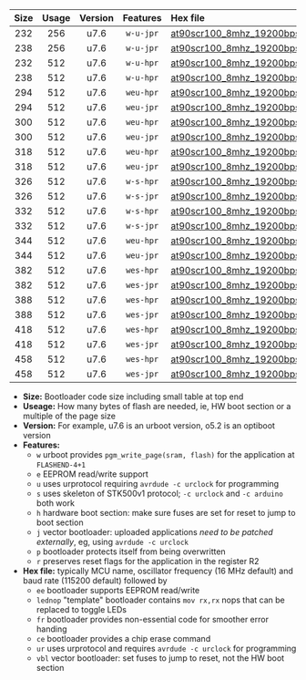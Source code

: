 |Size|Usage|Version|Features|Hex file|
|:-:|:-:|:-:|:-:|:--|
|232|256|u7.6|`w-u-jpr`|[at90scr100_8mhz_19200bps_ur_vbl.hex](https://raw.githubusercontent.com/stefanrueger/urboot/main//at90scr100_8mhz_19200bps_ur_vbl.hex)|
|238|256|u7.6|`w-u-jpr`|[at90scr100_8mhz_19200bps_lednop_ur_vbl.hex](https://raw.githubusercontent.com/stefanrueger/urboot/main//at90scr100_8mhz_19200bps_lednop_ur_vbl.hex)|
|232|512|u7.6|`w-u-hpr`|[at90scr100_8mhz_19200bps_ur.hex](https://raw.githubusercontent.com/stefanrueger/urboot/main//at90scr100_8mhz_19200bps_ur.hex)|
|238|512|u7.6|`w-u-hpr`|[at90scr100_8mhz_19200bps_lednop_ur.hex](https://raw.githubusercontent.com/stefanrueger/urboot/main//at90scr100_8mhz_19200bps_lednop_ur.hex)|
|294|512|u7.6|`weu-hpr`|[at90scr100_8mhz_19200bps_ee_ur.hex](https://raw.githubusercontent.com/stefanrueger/urboot/main//at90scr100_8mhz_19200bps_ee_ur.hex)|
|294|512|u7.6|`weu-jpr`|[at90scr100_8mhz_19200bps_ee_ur_vbl.hex](https://raw.githubusercontent.com/stefanrueger/urboot/main//at90scr100_8mhz_19200bps_ee_ur_vbl.hex)|
|300|512|u7.6|`weu-hpr`|[at90scr100_8mhz_19200bps_ee_lednop_ur.hex](https://raw.githubusercontent.com/stefanrueger/urboot/main//at90scr100_8mhz_19200bps_ee_lednop_ur.hex)|
|300|512|u7.6|`weu-jpr`|[at90scr100_8mhz_19200bps_ee_lednop_ur_vbl.hex](https://raw.githubusercontent.com/stefanrueger/urboot/main//at90scr100_8mhz_19200bps_ee_lednop_ur_vbl.hex)|
|318|512|u7.6|`weu-hpr`|[at90scr100_8mhz_19200bps_ee_lednop_fr_ur.hex](https://raw.githubusercontent.com/stefanrueger/urboot/main//at90scr100_8mhz_19200bps_ee_lednop_fr_ur.hex)|
|318|512|u7.6|`weu-jpr`|[at90scr100_8mhz_19200bps_ee_lednop_fr_ur_vbl.hex](https://raw.githubusercontent.com/stefanrueger/urboot/main//at90scr100_8mhz_19200bps_ee_lednop_fr_ur_vbl.hex)|
|326|512|u7.6|`w-s-hpr`|[at90scr100_8mhz_19200bps.hex](https://raw.githubusercontent.com/stefanrueger/urboot/main//at90scr100_8mhz_19200bps.hex)|
|326|512|u7.6|`w-s-jpr`|[at90scr100_8mhz_19200bps_vbl.hex](https://raw.githubusercontent.com/stefanrueger/urboot/main//at90scr100_8mhz_19200bps_vbl.hex)|
|332|512|u7.6|`w-s-hpr`|[at90scr100_8mhz_19200bps_lednop.hex](https://raw.githubusercontent.com/stefanrueger/urboot/main//at90scr100_8mhz_19200bps_lednop.hex)|
|332|512|u7.6|`w-s-jpr`|[at90scr100_8mhz_19200bps_lednop_vbl.hex](https://raw.githubusercontent.com/stefanrueger/urboot/main//at90scr100_8mhz_19200bps_lednop_vbl.hex)|
|344|512|u7.6|`weu-hpr`|[at90scr100_8mhz_19200bps_ee_lednop_fr_ce_ur.hex](https://raw.githubusercontent.com/stefanrueger/urboot/main//at90scr100_8mhz_19200bps_ee_lednop_fr_ce_ur.hex)|
|344|512|u7.6|`weu-jpr`|[at90scr100_8mhz_19200bps_ee_lednop_fr_ce_ur_vbl.hex](https://raw.githubusercontent.com/stefanrueger/urboot/main//at90scr100_8mhz_19200bps_ee_lednop_fr_ce_ur_vbl.hex)|
|382|512|u7.6|`wes-hpr`|[at90scr100_8mhz_19200bps_ee.hex](https://raw.githubusercontent.com/stefanrueger/urboot/main//at90scr100_8mhz_19200bps_ee.hex)|
|382|512|u7.6|`wes-jpr`|[at90scr100_8mhz_19200bps_ee_vbl.hex](https://raw.githubusercontent.com/stefanrueger/urboot/main//at90scr100_8mhz_19200bps_ee_vbl.hex)|
|388|512|u7.6|`wes-hpr`|[at90scr100_8mhz_19200bps_ee_lednop.hex](https://raw.githubusercontent.com/stefanrueger/urboot/main//at90scr100_8mhz_19200bps_ee_lednop.hex)|
|388|512|u7.6|`wes-jpr`|[at90scr100_8mhz_19200bps_ee_lednop_vbl.hex](https://raw.githubusercontent.com/stefanrueger/urboot/main//at90scr100_8mhz_19200bps_ee_lednop_vbl.hex)|
|418|512|u7.6|`wes-hpr`|[at90scr100_8mhz_19200bps_ee_lednop_fr.hex](https://raw.githubusercontent.com/stefanrueger/urboot/main//at90scr100_8mhz_19200bps_ee_lednop_fr.hex)|
|418|512|u7.6|`wes-jpr`|[at90scr100_8mhz_19200bps_ee_lednop_fr_vbl.hex](https://raw.githubusercontent.com/stefanrueger/urboot/main//at90scr100_8mhz_19200bps_ee_lednop_fr_vbl.hex)|
|458|512|u7.6|`wes-hpr`|[at90scr100_8mhz_19200bps_ee_lednop_fr_ce.hex](https://raw.githubusercontent.com/stefanrueger/urboot/main//at90scr100_8mhz_19200bps_ee_lednop_fr_ce.hex)|
|458|512|u7.6|`wes-jpr`|[at90scr100_8mhz_19200bps_ee_lednop_fr_ce_vbl.hex](https://raw.githubusercontent.com/stefanrueger/urboot/main//at90scr100_8mhz_19200bps_ee_lednop_fr_ce_vbl.hex)|

- **Size:** Bootloader code size including small table at top end
- **Useage:** How many bytes of flash are needed, ie, HW boot section or a multiple of the page size
- **Version:** For example, u7.6 is an urboot version, o5.2 is an optiboot version
- **Features:**
  + `w` urboot provides `pgm_write_page(sram, flash)` for the application at `FLASHEND-4+1`
  + `e` EEPROM read/write support
  + `u` uses urprotocol requiring `avrdude -c urclock` for programming
  + `s` uses skeleton of STK500v1 protocol; `-c urclock` and `-c arduino` both work
  + `h` hardware boot section: make sure fuses are set for reset to jump to boot section
  + `j` vector bootloader: uploaded applications *need to be patched externally*, eg, using `avrdude -c urclock`
  + `p` bootloader protects itself from being overwritten
  + `r` preserves reset flags for the application in the register R2
- **Hex file:** typically MCU name, oscillator frequency (16 MHz default) and baud rate (115200 default) followed by
  + `ee` bootloader supports EEPROM read/write
  + `lednop` "template" bootloader contains `mov rx,rx` nops that can be replaced to toggle LEDs
  + `fr` bootloader provides non-essential code for smoother error handing
  + `ce` bootloader provides a chip erase command
  + `ur` uses urprotocol and requires `avrdude -c urclock` for programming
  + `vbl` vector bootloader: set fuses to jump to reset, not the HW boot section
